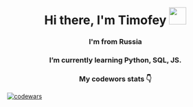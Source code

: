 
<h1 align="center">Hi there, I'm Timofey
<img src="https://github.com/blackcater/blackcater/raw/main/images/Hi.gif" height="40"/></h1>
<h3 align="center">I'm from Russia</h3>
<h3 align="center">I’m currently learning Python, SQL, JS.</h3>
<h3 align="center">My codewors stats 👇</h3>

[![codewars](https://www.codewars.com/users/TimofeySob/badges/large)](https://www.codewars.com/users/TimofeySob)


<!--
**SobolevTim/SobolevTim** is a ✨ _special_ ✨ repository because its `README.md` (this file) appears on your GitHub profile.

Here are some ideas to get you started:

- 🔭 I’m currently working on ...
- 🌱 I’m currently learning ...
- 👯 I’m looking to collaborate on ...
- 🤔 I’m looking for help with ...
- 💬 Ask me about ...
- 📫 How to reach me: ...
- 😄 Pronouns: ...
- ⚡ Fun fact: ...
-->
